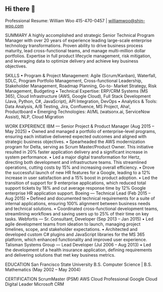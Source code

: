 ## Hi there 👋

Professional Resume:
William Woo
415-470-0457 | williamwoo@shin-woo.com

SUMMARY
A highly accomplished and strategic Senior Technical Program Manager with over 20 years of experience
leading large-scale enterprise technology transformations. Proven ability to drive business process
maturity, lead cross-functional teams, and manage multi-million dollar portfolios. Expertise in full
product lifecycle management, risk mitigation, and leveraging data to optimize delivery and achieve key
business objectives.

SKILLS
• Program & Project Management: Agile (Scrum/Kanban), Waterfall, SDLC, Program Portfolio
Management, Cross-functional Leadership, Stakeholder Management, Roadmap Planning, Go-to-
Market Strategy, Risk Management, Budgeting
• Technical Expertise: ERP/CRM Systems (MS 365), Cloud Infrastructure (AWS, Google Cloud), Full
Stack Development (Java, Python, C#, JavaScript), API Integration, DevOps
• Analytics & Tools: Data Analysis, A/B Testing, Jira, Confluence, MS Project, Aha!, Productboard
• Emerging Technologies: AI/ML (watsonx.ai, ServiceNow Assist), NLP, Cloud Migration

WORK EXPERIENCE
IBM — Senior Project & Product Manager (Aug 2015 – May 2025)
• Owned and managed a portfolio of enterprise-level programs, ensuring each initiative delivered
expected outcomes and aligned with strategic business objectives.
• Spearheaded the AWS modernization program for Delta, serving as Scrum Master/Product Owner. This
initiative resulted in 20% faster application delivery and a significant increase in system performance.
• Led a major digital transformation for Hertz, directing both development and infrastructure teams. This
streamlined operations, cutting costs by 15% and increasing overall efficiency.
• Drove the successful launch of new HR features for a Google, leading to a 12% increase in user
satisfaction and a 15% boost in product adoption.
• Led the transition of support for 9 enterprise applications, which reduced total support tickets by 18%
and cut average response time by 12% Google enterprise HR application support.
Boeing — Technical Lead (Feb 2015 – Aug 2015)
• Defined and documented technical requirements for a suite of internal applications, ensuring 100%
alignment between business needs and technical solutions.
• Coordinated cross-functional development teams, streamlining workflows and saving users up to 25%
of their time on key tasks.
Webfortis — Sr. Consultant, Developer (Sep 2013 – Jan 2015)
• Led agile development teams from ideation to launch, managing project timelines, scope, and
stakeholder expectations.
• Architected and developed custom C# plugins and JavaScript libraries for the MS 365 platform, which
enhanced functionality and improved user experience.
Talisman Systems Group — Lead Developer (Jul 2006 – Aug 2013)
• Led the development of a health insurance application, defining requirements and delivering solutions
that met key business metrics.

EDUCATION
San Francisco State University
B.S. Computer Science | B.S. Mathematics (May 2002 – May 2004)

CERTIFICATION
ScrumMaster (PSM)
AWS Cloud Professional
Google Cloud Digital Leader
Microsoft CRM
<!--
**billywoo99/billywoo99** is a ✨ _special_ ✨ repository because its `README.md` (this file) appears on your GitHub profile.

Here are some ideas to get you started:

- 🔭 I’m currently working on ...
- 🌱 I’m currently learning ...
- 👯 I’m looking to collaborate on ...
- 🤔 I’m looking for help with ...
- 💬 Ask me about ...
- 📫 How to reach me: ...
- 😄 Pronouns: ...
- ⚡ Fun fact: ...
-->
